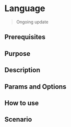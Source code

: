 # Language

> Ongoing update

## Prerequisites

## Purpose

## Description

## Params and Options

## How to use

## Scenario